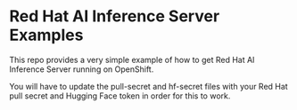 # Red Hat AI Inference Server Examples

This repo provides a very simple example of how to get Red Hat AI Inference Server running on OpenShift.

You will have to update the pull-secret and hf-secret files with your Red Hat pull secret and Hugging Face token in order for this to work.

